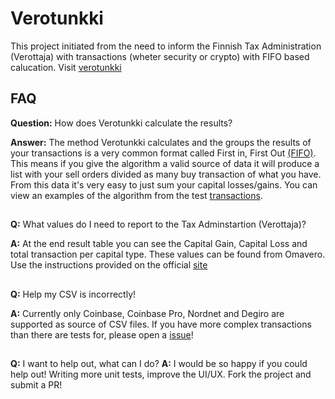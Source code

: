 # Verotunkki

This project initiated from the need to inform the Finnish Tax Administration (Verottaja) with transactions (wheter security or crypto) with FIFO based calucation. Visit [verotunkki](verotunkki.fi)


## FAQ
**Question:** How does Verotunkki calculate the results?

**Answer:** The method Verotunkki calculates and the groups the results of your transactions is a very common format called First in, First Out [(FIFO)](https://www.investopedia.com/terms/f/fifo.asp). This means if you give the algorithm a valid source of data it will produce a list with your sell orders divided as many buy transaction of what you have. From this data it's very easy to just sum your capital losses/gains. You can view an examples of the algorithm from the test [transactions](./tests/transactions.test.ts).

##
**Q:** What values do I need to report to the Tax Adminstartion (Verottaja)?

**A:** At the end result table you can see the Capital Gain, Capital Loss and total transaction per capital type.
These values can be found from Omavero. Use the instructions provided on the official [site](https://www.vero.fi/henkiloasiakkaat/omaisuus/sijoitukset/virtuaalivaluutat/)
##

**Q:** Help my CSV is incorrectly!

**A:** Currently only Coinbase, Coinbase Pro, Nordnet and Degiro are supported as source of CSV files. If you have more complex transactions than there are tests for, please open a [issue](https://github.com/jaantaponen/verotunkki/issues/new)!
##

**Q:** I want to help out, what can I do?
**A:** I would be so happy if you could help out! Writing more unit tests, improve the UI/UX. Fork the project and submit a PR!
##